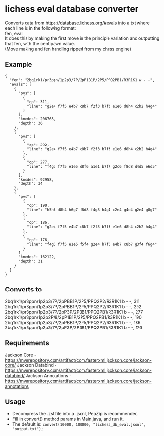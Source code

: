 # lichess eval database converter

Converts data from https://database.lichess.org/#evals into a txt where each line is in the following format:\
fen, eval\
It does this by making the first move in the principle variation and outputting that fen, with the centipawn value.\
(Move making and fen handling ripped from my chess engine)

## Example
```
{
  "fen": "2bq1rk1/pr3ppn/1p2p3/7P/2pP1B1P/2P5/PPQ2PB1/R3R1K1 w - -",
  "evals": [
    {
      "pvs": [
        {
          "cp": 311,
          "line": "g2e4 f7f5 e4b7 c8b7 f2f3 b7f3 e1e6 d8h4 c2h2 h4g4"
        }
      ],
      "knodes": 206765,
      "depth": 36
    },
    {
      "pvs": [
        {
          "cp": 292,
          "line": "g2e4 f7f5 e4b7 c8b7 f2f3 b7f3 e1e6 d8h4 c2h2 h4g4"
        },
        {
          "cp": 277,
          "line": "f4g3 f7f5 e1e5 d8f6 a1e1 b7f7 g2c6 f8d8 d4d5 e6d5"
        }
      ],
      "knodes": 92958,
      "depth": 34
    },
    {
      "pvs": [
        {
          "cp": 190,
          "line": "h5h6 d8h4 h6g7 f8d8 f4g3 h4g4 c2e4 g4e4 g2e4 g8g7"
        },
        {
          "cp": 186,
          "line": "g2e4 f7f5 e4b7 c8b7 f2f3 b7f3 e1e6 d8h4 c2h2 h4g4"
        },
        {
          "cp": 176,
          "line": "f4g3 f7f5 e1e5 f5f4 g2e4 h7f6 e4b7 c8b7 g3f4 f6g4"
        }
      ],
      "knodes": 162122,
      "depth": 31
    }
  ]
}
```
## Converts to

2bq1rk1/pr3ppn/1p2p3/7P/2pPBB1P/2P5/PPQ2P2/R3R1K1 b - -, 311\
2bq1rk1/pr3ppn/1p2p3/7P/2pPBB1P/2P5/PPQ2P2/R3R1K1 b - -, 292\
2bq1rk1/pr3ppn/1p2p3/7P/2pP3P/2P3B1/PPQ2PB1/R3R1K1 b - -, 277\
2bq1rk1/pr3ppn/1p2p2P/8/2pP1B1P/2P5/PPQ2PB1/R3R1K1 b - -, 190\
2bq1rk1/pr3ppn/1p2p3/7P/2pPBB1P/2P5/PPQ2P2/R3R1K1 b - -, 186\
2bq1rk1/pr3ppn/1p2p3/7P/2pP3P/2P3B1/PPQ2PB1/R3R1K1 b - -, 176

## Requirements
Jackson Core - https://mvnrepository.com/artifact/com.fasterxml.jackson.core/jackson-core/
Jackson Databind - https://mvnrepository.com/artifact/com.fasterxml.jackson.core/jackson-databind/
Jackson Annotations - https://mvnrepository.com/artifact/com.fasterxml.jackson.core/jackson-annotations

## Usage
- Decompress the .zst file into a .jsonl, PeaZip is recommended.
- Fill in convert() method params in Main.java, and run it.
- The default is: ```convert(10000, 100000, "lichess_db_eval.jsonl", "output.txt");```
